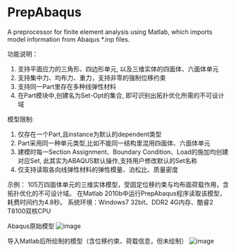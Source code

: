 # PrepAbaqus
A preprocessor for finite element analysis using Matlab, which imports model information from Abaqus *.inp files.

功能说明：
1. 支持平面应力的三角形、四边形单元, 以及三维实体的四面体、六面体单元
2. 支持集中力、均布力、重力，支持非零的强制位移约束
3. 支持同一Part里存在多种线弹性材料
4. 在Part模块中,创建名为Set-Opt的集合, 即可识别出拓扑优化所需的不可设计域

模型限制:
1. 仅存在一个Part,且instance为默认的dependent类型
2. Part采用同一种单元类型,比如不能同一结构里混用四面体、六面体单元
3. 建模时每一Section Assignment、Boundary Condition、Load的施加均创建对应Set, 此其实为ABAQUS默认操作,支持用户修改默认的Set名称
4. 仅支持读取各向线弹性材料的弹性模量、泊松比、质量密度

示例：
105万四面体单元的三维实体模型，受固定位移约束与均布面荷载作用，含拓扑优化的不可设计域。
在Matlab 2010b中运行PrepAbaqus程序读取该模型，耗费时间约为4.8秒。
系统环境：Windows7 32bit、DDR2 4G内存、酷睿2 T8100双核CPU

Abaqus原始模型
![image](https://github.com/appreciator/PrepAbaqus/blob/master/Examples/Example01_Abaqus.png)

导入Matlab后所绘制的模型（含位移约束、荷载信息，但未绘制）
![image](https://github.com/appreciator/PrepAbaqus/blob/master/Examples/Example01_Matlab.png)
